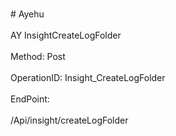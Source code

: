 <br>#     Ayehu</br>
<br>AY InsightCreateLogFolder</br>
<br>Method: Post</br>
<br>OperationID: Insight_CreateLogFolder</br>
<br>EndPoint:</br>
<br>/Api/insight/createLogFolder</br>

